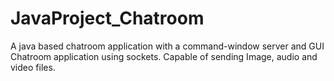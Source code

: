# JavaProject_Chatroom
A java based chatroom application with a command-window server and GUI Chatroom application using sockets. Capable of sending Image, audio and video files.
